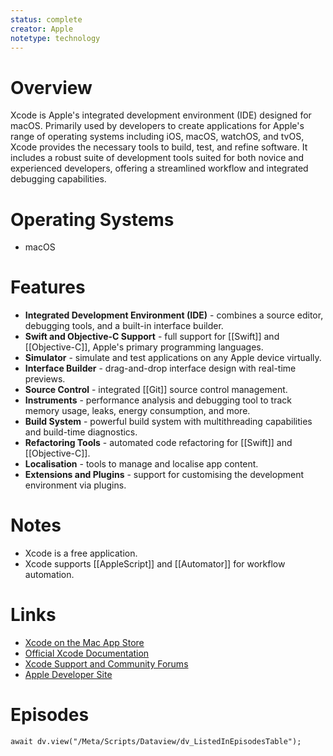 ```yaml
---
status: complete
creator: Apple
notetype: technology
---
```

# Overview
Xcode is Apple's integrated development environment (IDE) designed for macOS. Primarily used by developers to create applications for Apple's range of operating systems including iOS, macOS, watchOS, and tvOS, Xcode provides the necessary tools to build, test, and refine software. It includes a robust suite of development tools suited for both novice and experienced developers, offering a streamlined workflow and integrated debugging capabilities.

# Operating Systems
- macOS

# Features
- **Integrated Development Environment (IDE)** - combines a source editor, debugging tools, and a built-in interface builder.
- **Swift and Objective-C Support** - full support for [[Swift]] and [[Objective-C]], Apple's primary programming languages.
- **Simulator** - simulate and test applications on any Apple device virtually.
- **Interface Builder** - drag-and-drop interface design with real-time previews.
- **Source Control** - integrated [[Git]] source control management.
- **Instruments** - performance analysis and debugging tool to track memory usage, leaks, energy consumption, and more.
- **Build System** - powerful build system with multithreading capabilities and build-time diagnostics.
- **Refactoring Tools** - automated code refactoring for [[Swift]] and [[Objective-C]].
- **Localisation** - tools to manage and localise app content.
- **Extensions and Plugins** - support for customising the development environment via plugins.

# Notes
- Xcode is a free application.
- Xcode supports [[AppleScript]] and [[Automator]] for workflow automation.

# Links

- [Xcode on the Mac App Store](https://apps.apple.com/us/app/xcode/id497799835)
- [Official Xcode Documentation](https://developer.apple.com/documentation/xcode)
- [Xcode Support and Community Forums](https://developer.apple.com/support/xcode/)
- [Apple Developer Site](https://developer.apple.com/)

# Episodes
```dataviewjs
await dv.view("/Meta/Scripts/Dataview/dv_ListedInEpisodesTable");
```
